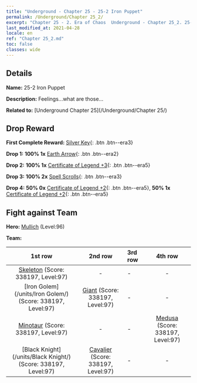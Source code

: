 ```yaml
---
title: "Underground - Chapter 25 - 25-2 Iron Puppet"
permalink: /Underground/Chapter 25_2/
excerpt: "Chapter 25 - 2. Era of Chaos  Underground - Chapter 25_2. 25-2 Iron Puppet"
last_modified_at: 2021-04-28
locale: en
ref: "Chapter 25_2.md"
toc: false
classes: wide
---
```


## Details

 **Name:** 25-2 Iron Puppet

 **Description:** Feelings...what are those...

 **Related to:** [Underground Chapter 25](/Underground/Chapter 25/)

## Drop Reward

 **First Complete Reward:** [Silver Key](/Items/con_693/){: .btn .btn--era3}

 **Drop 1:** **100% 1x** [Earth Arrow](/Items/her_464/){: .btn .btn--era2}

 **Drop 2:** **100% 1x** [Certificate of Legend +3](/Items/mat_88/){: .btn .btn--era5}

 **Drop 3:** **100% 2x** [Spell Scrolls](/Items/con_694/){: .btn .btn--era3}

 **Drop 4:** **50% 0x** [Certificate of Legend +2](/Items/mat_81/){: .btn .btn--era5}, **50% 1x** [Certificate of Legend +2](/Items/mat_81/){: .btn .btn--era5}


## Fight against Team
 **Hero:** [Mullich](/heroes/Mullich/) (Level:96)

 **Team:**


  | 1st row | 2nd row | 3rd row | 4th row |
  |:----:|:----:|:----|:----:|
  | [Skeleton](/units/Skeleton/) (Score: 338197, Level:97)  | - | - | - |
  | [Iron Golem](/units/Iron Golem/) (Score: 338197, Level:97)  | [Giant](/units/Giant/) (Score: 338197, Level:97)  | - | - |
  | [Minotaur](/units/Minotaur/) (Score: 338197, Level:97)  | - | - | [Medusa](/units/Medusa/) (Score: 338197, Level:97)  |
  | [Black Knight](/units/Black Knight/) (Score: 338197, Level:97)  | [Cavalier](/units/Cavalier/) (Score: 338197, Level:97)  | - | - |


